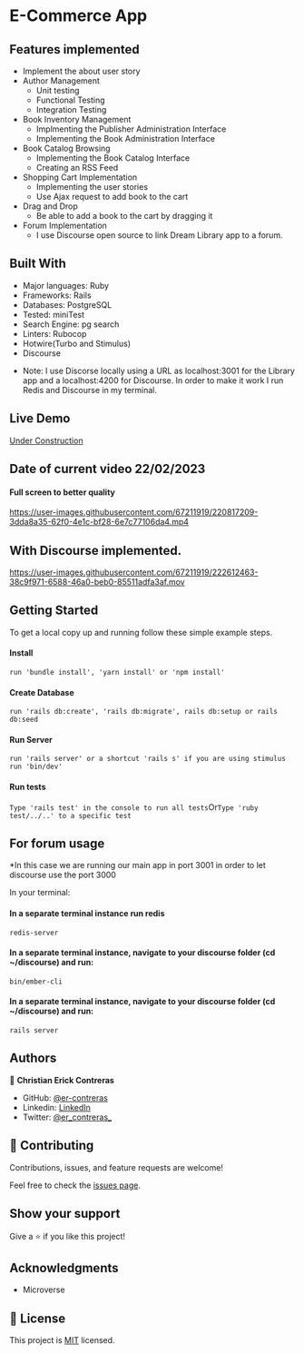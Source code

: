 # E-Commerce App

## Features implemented

- Implement the about user story
- Author Management
  - Unit testing
  - Functional Testing
  - Integration Testing
- Book Inventory Management
  - Implmenting the Publisher Administration Interface
  - Implementing the Book Administration Interface
- Book Catalog Browsing
  - Implementing the Book Catalog Interface
  - Creating an RSS Feed
- Shopping Cart Implementation
  - Implementing the user stories
  - Use Ajax request to add book to the cart
- Drag and Drop
  - Be able to add a book to the cart by dragging it
- Forum Implementation
  - I use Discourse open source to link Dream Library app to a forum.

## Built With

- Major languages: Ruby
- Frameworks: Rails
- Databases: PostgreSQL
- Tested: miniTest
- Search Engine: pg search
- Linters: Rubocop
- Hotwire(Turbo and Stimulus)
- Discourse

* Note: I use Discorse locally using a URL as localhost:3001 for the Library app and a localhost:4200 for Discourse. In order to make it work I run Redis and Discourse in my terminal.

## Live Demo

[Under Construction](https://livedemo.com)

## Date of current video 22/02/2023

#### Full screen to better quality

https://user-images.githubusercontent.com/67211919/220817209-3dda8a35-62f0-4e1c-bf28-6e7c77106da4.mp4

## With Discourse implemented.

https://user-images.githubusercontent.com/67211919/222612463-38c9f971-6588-46a0-beb0-85511adfa3af.mov

## Getting Started

To get a local copy up and running follow these simple example steps.

#### Install
``run 'bundle install', 'yarn install' or 'npm install'``
#### Create Database
``run 'rails db:create', 'rails db:migrate', rails db:setup or rails db:seed``
#### Run Server
``run 'rails server' or a shortcut 'rails s' if you are using stimulus run 'bin/dev'``
#### Run tests
`Type 'rails test' in the console to run all tests`Or`Type 'ruby test/../..' to a specific test`

## For forum usage 
*In this case we are running our main app in port 3001 in order to let discourse use the port 3000

In your terminal:
#### In a separate terminal instance run redis
`redis-server`
#### In a separate terminal instance, navigate to your discourse folder (cd ~/discourse) and run:
`bin/ember-cli`

#### In a separate terminal instance, navigate to your discourse folder (cd ~/discourse) and run:
`rails server`
## Authors

👤 **Christian Erick Contreras**

- GitHub: [@er-contreras](https://github.com/er-contreras)
- Linkedin: [LinkedIn](https://www.linkedin.com/in/er-contreras/)
- Twitter: [@er_contreras_](https://twitter.com/er_contreras_)


## 🤝 Contributing

Contributions, issues, and feature requests are welcome!

Feel free to check the [issues page](../../issues/).

## Show your support

Give a ⭐️ if you like this project!

## Acknowledgments

- Microverse

## 📝 License

This project is [MIT](./LICENCE.md) licensed.

